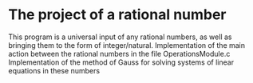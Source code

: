 # The project of a rational number
This program is a universal input of any rational numbers, as well as bringing them to the form of integer/natural. Implementation of the main action between the rational numbers in the file OperationsModule.c
Implementation of the method of Gauss for solving systems of linear equations in these numbers
